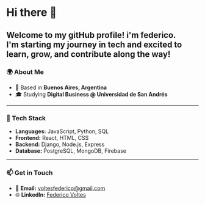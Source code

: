 # Hi there 👋  

Welcome to my gitHub profile! i'm federico.  
I'm starting my journey in tech and excited to learn, grow, and contribute along the way!
---

### 🌍 About Me  
- 📍 Based in **Buenos Aires, Argentina**  
- 🎓 Studying **Digital Business @ Universidad de San Andrés**

---

### 🧰 Tech Stack  
- **Languages:** JavaScript, Python, SQL
- **Frontend:** React, HTML, CSS  
- **Backend:** Django, Node.js, Express  
- **Database:** PostgreSQL, MongoDB, Firebase  

---

### 📫 Get in Touch  
- 📧 **Email:** voltesfederico@gmail.com  
- 🌐 **LinkedIn:** [Federico Voltes](https://www.linkedin.com/in/federico-voltes/)  
